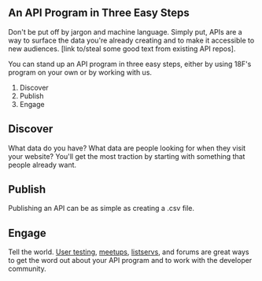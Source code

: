 ## An API Program in Three Easy Steps
Don't be put off by jargon and machine language. Simply put, APIs are a way to surface the data you're already creating and to make it accessible to new audiences. 
[link to/steal some good text from existing API repos].

You can stand up an API program in three easy steps, either by using 18F's program on your own or by working with us.

1. Discover
2. Publish
3. Engage

## Discover
What data do you have? What data are people looking for when they visit your website? You'll get the most traction by starting with something that people already want.

## Publish
Publishing an API can be as simple as creating a .csv file.

## Engage
Tell the world. [User testing](http://18f.github.io/API-Usability-Testing/), [meetups](http://www.meetup.com/DC-Web-API-User-Group/), [listservs](https://groups.google.com/forum/#!forum/us-government-apis), and forums are great ways to get the word out about your API program and to work with the developer community.
